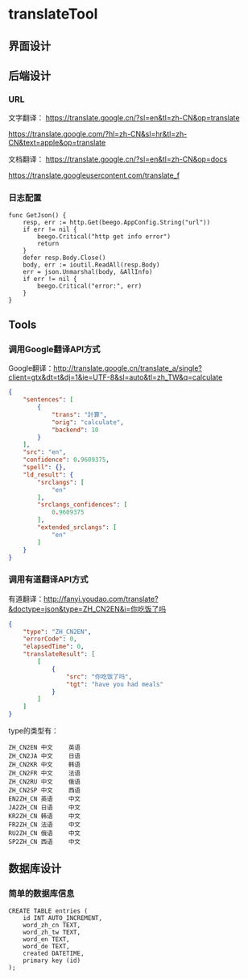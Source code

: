 # translateTool

## 界面设计

## 后端设计

### URL

文字翻译： https://translate.google.cn/?sl=en&tl=zh-CN&op=translate

https://translate.google.com/?hl=zh-CN&sl=hr&tl=zh-CN&text=apple&op=translate

文档翻译： https://translate.google.cn/?sl=en&tl=zh-CN&op=docs

https://translate.googleusercontent.com/translate_f


### 日志配置

```
func GetJson() {
    resp, err := http.Get(beego.AppConfig.String("url"))
    if err != nil {
        beego.Critical("http get info error")
        return
    }
    defer resp.Body.Close()
    body, err := ioutil.ReadAll(resp.Body)
    err = json.Unmarshal(body, &AllInfo)
    if err != nil {
        beego.Critical("error:", err)
    }
}
```

## Tools

### 调用Google翻译API方式

Google翻译：http://translate.google.cn/translate_a/single?client=gtx&dt=t&dj=1&ie=UTF-8&sl=auto&tl=zh_TW&q=calculate
``` JSON
{
    "sentences": [
        {
            "trans": "計算",
            "orig": "calculate",
            "backend": 10
        }
    ],
    "src": "en",
    "confidence": 0.9609375,
    "spell": {},
    "ld_result": {
        "srclangs": [
            "en"
        ],
        "srclangs_confidences": [
            0.9609375
        ],
        "extended_srclangs": [
            "en"
        ]
    }
}
```

### 调用有道翻译API方式

有道翻译：http://fanyi.youdao.com/translate?&doctype=json&type=ZH_CN2EN&i=你吃饭了吗
``` JSON
{
    "type": "ZH_CN2EN",
    "errorCode": 0,
    "elapsedTime": 0,
    "translateResult": [
        [
            {
                "src": "你吃饭了吗",
                "tgt": "have you had meals"
            }
        ]
    ]
}
```

type的类型有：
``` 
ZH_CN2EN 中文　 　英语 
ZH_CN2JA 中文　 　日语 
ZH_CN2KR 中文　 　韩语 
ZH_CN2FR 中文　 　法语 
ZH_CN2RU 中文　 　俄语 
ZH_CN2SP 中文　 　西语 
EN2ZH_CN 英语　 　中文 
JA2ZH_CN 日语　 　中文 
KR2ZH_CN 韩语　 　中文 
FR2ZH_CN 法语　 　中文 
RU2ZH_CN 俄语　 　中文 
SP2ZH_CN 西语　 　中文
```

## 数据库设计

### 简单的数据库信息

```
CREATE TABLE entries (
    id INT AUTO_INCREMENT,
    word_zh_cn TEXT,
    word_zh_tw TEXT,
    word_en TEXT,
    word_de TEXT,
    created DATETIME,
    primary key (id)
);
```